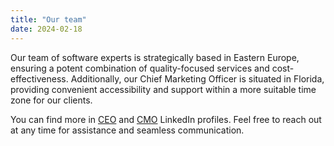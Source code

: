 ```yaml
---
title: "Our team"
date: 2024-02-18
---
```


Our team of software experts is strategically based in Eastern Europe, ensuring a potent combination of quality-focused services and cost-effectiveness. Additionally, our Chief Marketing Officer is situated in Florida, providing convenient accessibility and support within a more suitable time zone for our clients.

You can find more in [CEO](https://www.linkedin.com/in/vadym-mandrichenko/) and [CMO](https://www.linkedin.com/in/vsevolod-levin-49657a2b2/) LinkedIn profiles. Feel free to reach out at any time for assistance and seamless communication.